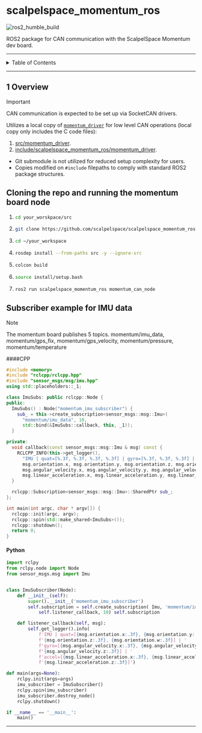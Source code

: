 # scalpelspace_momentum_ros

![ros2_humble_build](https://github.com/scalpelspace/scalpelspace_momentum_ros/actions/workflows/ros2_humble_build.yaml/badge.svg)

ROS2 package for CAN communication with the ScalpelSpace Momentum dev board.

---

<details markdown="1">
  <summary>Table of Contents</summary>

<!-- TOC -->
* [scalpelspace_momentum_ros](#scalpelspace_momentum_ros)
  * [1 Overview](#1-overview)
<!-- TOC -->

</details>

---

## 1 Overview
> [!IMPORTANT]
> CAN communication is expected to be set up via SocketCAN drivers.

Utilizes a local copy of [
`momentum_driver`](https://github.com/scalpelspace/momentum_driver) for low
level CAN operations (local copy only includes the C code files):

1. [src/momentum_driver](src/momentum_driver).
2. [include/scalpelspace_momentum_ros/momentum_driver](include/scalpelspace_momentum_ros/momentum_driver).

- Git submodule is not utilized for reduced setup complexity for users.
- Copies modified on `#include` filepaths to comply with standard ROS2 package
  structures.
## Cloning the repo and running the momentum board node
1. ```bash
   cd your_worskpace/src
   ```
3. ```bash
   git clone https://github.com/scalpelspace/scalpelspace_momentum_ros.git
   ```
4. ```bash
   cd ~/your_workspace
   ```
5. ```bash
   rosdep install --from-paths src -y --ignore-src
   ```
6. ```bash
   colcon build
   ```
7. ```bash
   source install/setup.bash
   ```
8. ```bash
   ros2 run scalpelspace_momentum_ros momentum_can_node
   ```
## Subscriber example for IMU data
> [!NOTE]  
> The momentum board publishes 5 topics.
> momentum/imu_data, momentum/gps_fix, momentum/gps_velocity, momentum/pressure, momentum/temperature

####CPP
```cpp
#include <memory>
#include "rclcpp/rclcpp.hpp"
#include "sensor_msgs/msg/imu.hpp"
using std::placeholders::_1;

class ImuSubs: public rclcpp::Node {
public:
  ImuSubs() : Node("momentum_imu_subscriber") {
    sub_ = this->create_subscription<sensor_msgs::msg::Imu>(
      "momentum/imu_data", 10,
      std::bind(&ImuSubs::callback, this, _1));
  }

private:
  void callback(const sensor_msgs::msg::Imu & msg) const {
    RCLCPP_INFO(this->get_logger(),
      "IMU | quat=[%.3f, %.3f, %.3f, %.3f] | gyro=[%.3f, %.3f, %.3f] | accel=[%.3f, %.3f, %.3f]",
      msg.orientation.x, msg.orientation.y, msg.orientation.z, msg.orientation.w,
      msg.angular_velocity.x, msg.angular_velocity.y, msg.angular_velocity.z,
      msg.linear_acceleration.x, msg.linear_acceleration.y, msg.linear_acceleration.z);
  }

  rclcpp::Subscription<sensor_msgs::msg::Imu>::SharedPtr sub_;
};

int main(int argc, char * argv[]) {
  rclcpp::init(argc, argv);
  rclcpp::spin(std::make_shared<ImuSubs>());
  rclcpp::shutdown();
  return 0;
}
```
#### Python
```python
import rclpy
from rclpy.node import Node
from sensor_msgs.msg import Imu


class ImuSubscriber(Node):
    def __init__(self):
        super().__init__('momentum_imu_subscriber')
        self.subscription = self.create_subscription( Imu, 'momentum/imu_data',
            self.listener_callback, 10) self.subscription

    def listener_callback(self, msg):
        self.get_logger().info(
            f'IMU | quat=[{msg.orientation.x:.3f}, {msg.orientation.y:.3f}, '
            f'{msg.orientation.z:.3f}, {msg.orientation.w:.3f}] | '
            f'gyro=[{msg.angular_velocity.x:.3f}, {msg.angular_velocity.y:.3f}, '
            f'{msg.angular_velocity.z:.3f}] | '
            f'accel=[{msg.linear_acceleration.x:.3f}, {msg.linear_acceleration.y:.3f}, '
            f'{msg.linear_acceleration.z:.3f}]')

def main(args=None):
    rclpy.init(args=args)
    imu_subscriber = ImuSubscriber()
    rclpy.spin(imu_subscriber)
    imu_subscriber.destroy_node()
    rclpy.shutdown()

if __name__ == '__main__':
    main()
```
---
